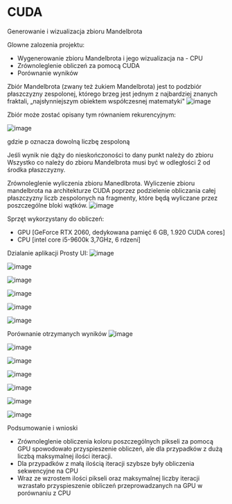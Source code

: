 # CUDA

Generowanie i wizualizacja zbioru Mandelbrota

Glowne zalozenia projektu:
- Wygenerowanie zbioru Mandelbrota i jego wizualizacja na - CPU
- Zrównoleglenie obliczeń za pomocą CUDA
- Porównanie wyników

Zbiór Mandelbrota (zwany też żukiem Mandelbrota) jest to podzbiór płaszczyzny zespolonej, którego brzeg jest jednym z najbardziej znanych fraktali, „najsłynniejszym obiektem współczesnej matematyki"
![image](https://github.com/NatanSwierczynski/CUDA/assets/106707211/ce155a76-417a-4c78-a70d-ae105615aa30)

Zbiór może zostać opisany tym równaniem rekurencyjnym:

![image](https://github.com/NatanSwierczynski/CUDA/assets/106707211/dbc2d43c-f714-4afa-b321-16f41dfb937c)

gdzie p oznacza dowolną liczbę zespoloną

Jeśli wynik nie dąży do nieskończoności to dany punkt należy do zbioru
Wszystko co należy do zbioru Mandelbrota musi być w odległości 2 od środka płaszczyzny.

Zrównoleglenie wyliczenia zbioru Manedlbrota.
Wyliczenie zbioru mandelbrota na architekturze CUDA poprzez podzielenie obliczania całej płaszczyzny liczb zespolonych na fragmenty, które będą wyliczane przez poszczególne bloki wątków.
![image](https://github.com/NatanSwierczynski/CUDA/assets/106707211/46848210-b069-47c2-b2a5-816a2b1dd41e)

Sprzęt wykorzystany do obliczeń:
- GPU [GeForce RTX 2060, dedykowana pamięć 6 GB, 1.920 CUDA cores]
- CPU [intel core i5-9600k 3,7GHz, 6 rdzeni]

Dzialanie aplikacji
Prosty UI:
![image](https://github.com/NatanSwierczynski/CUDA/assets/106707211/14318b66-7d80-430d-86ba-c1a6bba16da0)

![image](https://github.com/NatanSwierczynski/CUDA/assets/106707211/27971efc-f43a-4dd5-bb42-ec3b5ff00e76)

![image](https://github.com/NatanSwierczynski/CUDA/assets/106707211/03c106f4-ee36-4a0a-b65a-861a6cb5c5bd)

![image](https://github.com/NatanSwierczynski/CUDA/assets/106707211/d2868d31-697e-4f29-a646-de1bf338afd8)

![image](https://github.com/NatanSwierczynski/CUDA/assets/106707211/465528f8-5bf3-46c9-ad4e-bf2847aa0d0a)

![image](https://github.com/NatanSwierczynski/CUDA/assets/106707211/e1aa8496-9efd-4d58-a6d4-c355e54659bd)


Porównanie otrzymanych wyników
![image](https://github.com/NatanSwierczynski/CUDA/assets/106707211/ce9bc98b-e563-4e8e-a1de-f12b192e5467)

![image](https://github.com/NatanSwierczynski/CUDA/assets/106707211/ed43d7ea-31fd-4f84-b898-1fa67ed2d433)

![image](https://github.com/NatanSwierczynski/CUDA/assets/106707211/d51fca11-4b5a-44ee-9ae3-deb0318a638c)

![image](https://github.com/NatanSwierczynski/CUDA/assets/106707211/fcb69182-bf3b-488a-992f-6e2917efd8f3)

![image](https://github.com/NatanSwierczynski/CUDA/assets/106707211/6c3d27b3-ce44-405b-8227-33968127eab5)

![image](https://github.com/NatanSwierczynski/CUDA/assets/106707211/24df944a-f433-49c6-a7d7-f05418c21360)

![image](https://github.com/NatanSwierczynski/CUDA/assets/106707211/97f15546-41b3-47e1-8091-857e59689e5e)


Podsumowanie i wnioski
- Zrównoleglenie obliczenia koloru poszczególnych pikseli za pomocą GPU spowodowało przyspieszenie obliczeń, ale dla przypadków z dużą liczbą maksymalnej ilości iteracji.
- Dla przypadków z małą ilością iteracji szybsze były obliczenia sekwencyjne na CPU
- Wraz ze wzrostem ilości pikseli oraz maksymalnej liczby iteracji wzrastało przyspieszenie obliczeń przeprowadzanych na GPU w porównaniu z CPU











